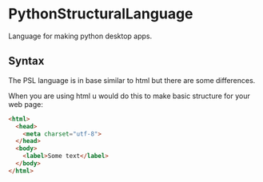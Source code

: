 # PythonStructuralLanguage
Language for making python desktop apps.

## Syntax

The PSL language is in base similar to html but there are some differences.

When you are using html u would do this to make basic structure for your web page:
```html
<html>
  <head>
    <meta charset="utf-8">
  </head>
  <body>
    <label>Some text</label>
  </body>
</html>
```
